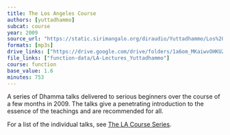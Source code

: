 ```yaml
---
title: The Los Angeles Course
authors: [yuttadhammo]
subcat: course
year: 2009
source_url: "https://static.sirimangalo.org/diraudio/Yuttadhammo/Los%20Angeles%20Course/"
formats: [mp3s]
drive_links: ["https://drive.google.com/drive/folders/1a6om_MKaiwvOHKUZMS-6pUEBAhAwtL06"]
file_links: ["function-data/LA-Lectures_Yuttadhammo"]
course: function
base_value: 1.6
minutes: 753
---
```


A series of Dhamma talks delivered to serious beginners over the course of a few months in 2009. The talks give a penetrating introduction to the essence of the teachings and are recommended for all.

For a list of the individual talks, see [The LA Course Series](/series/la-course_yuttadhammo).

